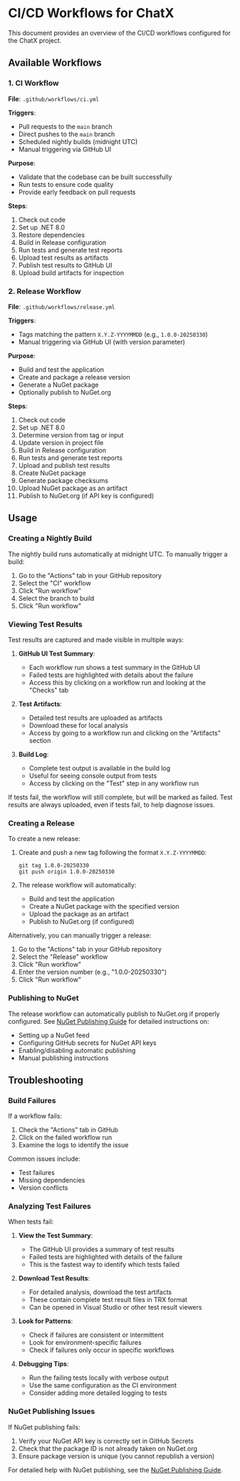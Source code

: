 # CI/CD Workflows for ChatX

This document provides an overview of the CI/CD workflows configured for the ChatX project.

## Available Workflows

### 1. CI Workflow

**File**: `.github/workflows/ci.yml`

**Triggers**:
- Pull requests to the `main` branch
- Direct pushes to the `main` branch
- Scheduled nightly builds (midnight UTC)
- Manual triggering via GitHub UI

**Purpose**:
- Validate that the codebase can be built successfully
- Run tests to ensure code quality
- Provide early feedback on pull requests

**Steps**:
1. Check out code
2. Set up .NET 8.0
3. Restore dependencies
4. Build in Release configuration
5. Run tests and generate test reports
6. Upload test results as artifacts
7. Publish test results to GitHub UI
8. Upload build artifacts for inspection

### 2. Release Workflow

**File**: `.github/workflows/release.yml`

**Triggers**:
- Tags matching the pattern `X.Y.Z-YYYYMMDD` (e.g., `1.0.0-20250330`)
- Manual triggering via GitHub UI (with version parameter)

**Purpose**:
- Build and test the application
- Create and package a release version
- Generate a NuGet package
- Optionally publish to NuGet.org

**Steps**:
1. Check out code
2. Set up .NET 8.0
3. Determine version from tag or input
4. Update version in project file
5. Build in Release configuration
6. Run tests and generate test reports
7. Upload and publish test results
8. Create NuGet package
9. Generate package checksums
10. Upload NuGet package as an artifact
11. Publish to NuGet.org (if API key is configured)

## Usage

### Creating a Nightly Build

The nightly build runs automatically at midnight UTC. To manually trigger a build:

1. Go to the "Actions" tab in your GitHub repository
2. Select the "CI" workflow
3. Click "Run workflow"
4. Select the branch to build
5. Click "Run workflow"

### Viewing Test Results

Test results are captured and made visible in multiple ways:

1. **GitHub UI Test Summary**:
   - Each workflow run shows a test summary in the GitHub UI
   - Failed tests are highlighted with details about the failure
   - Access this by clicking on a workflow run and looking at the "Checks" tab

2. **Test Artifacts**:
   - Detailed test results are uploaded as artifacts
   - Download these for local analysis
   - Access by going to a workflow run and clicking on the "Artifacts" section

3. **Build Log**:
   - Complete test output is available in the build log
   - Useful for seeing console output from tests
   - Access by clicking on the "Test" step in any workflow run

If tests fail, the workflow will still complete, but will be marked as failed. Test results are always uploaded, even if tests fail, to help diagnose issues.

### Creating a Release

To create a new release:

1. Create and push a new tag following the format `X.Y.Z-YYYYMMDD`:
   ```
   git tag 1.0.0-20250330
   git push origin 1.0.0-20250330
   ```

2. The release workflow will automatically:
   - Build and test the application
   - Create a NuGet package with the specified version
   - Upload the package as an artifact
   - Publish to NuGet.org (if configured)

Alternatively, you can manually trigger a release:
1. Go to the "Actions" tab in your GitHub repository
2. Select the "Release" workflow
3. Click "Run workflow"
4. Enter the version number (e.g., "1.0.0-20250330")
5. Click "Run workflow"

### Publishing to NuGet

The release workflow can automatically publish to NuGet.org if properly configured. See [NuGet Publishing Guide](./nuget-publishing.md) for detailed instructions on:

- Setting up a NuGet feed
- Configuring GitHub secrets for NuGet API keys
- Enabling/disabling automatic publishing
- Manual publishing instructions

## Troubleshooting

### Build Failures

If a workflow fails:
1. Check the "Actions" tab in GitHub
2. Click on the failed workflow run
3. Examine the logs to identify the issue

Common issues include:
- Test failures
- Missing dependencies
- Version conflicts

### Analyzing Test Failures

When tests fail:

1. **View the Test Summary**:
   - The GitHub UI provides a summary of test results
   - Failed tests are highlighted with details of the failure
   - This is the fastest way to identify which tests failed

2. **Download Test Results**:
   - For detailed analysis, download the test artifacts
   - These contain complete test result files in TRX format
   - Can be opened in Visual Studio or other test result viewers

3. **Look for Patterns**:
   - Check if failures are consistent or intermittent
   - Look for environment-specific failures
   - Check if failures only occur in specific workflows

4. **Debugging Tips**:
   - Run the failing tests locally with verbose output
   - Use the same configuration as the CI environment
   - Consider adding more detailed logging to tests

### NuGet Publishing Issues

If NuGet publishing fails:
1. Verify your NuGet API key is correctly set in GitHub Secrets
2. Check that the package ID is not already taken on NuGet.org
3. Ensure package version is unique (you cannot republish a version)

For detailed help with NuGet publishing, see the [NuGet Publishing Guide](./nuget-publishing.md).